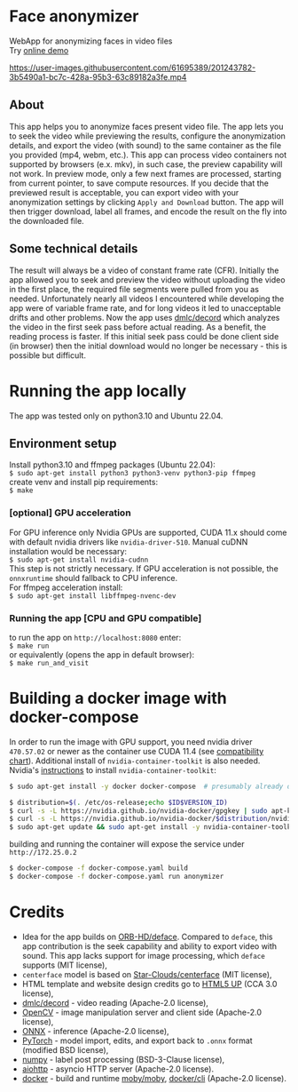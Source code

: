 # Face anonymizer
WebApp for anonymizing faces in video files  
Try [online demo](https://ojqbo.website)

https://user-images.githubusercontent.com/61695389/201243782-3b5490a1-bc7c-428a-95b3-63c89182a3fe.mp4

## About
This app helps you to anonymize faces present video file. The app lets you to seek the video while previewing the results, configure the anonymization details, and export the video (with sound) to the same container as the file you provided (mp4, webm, etc.). This app can process video containers not supported by browsers (e.x. mkv), in such case, the preview capability will not work.
In preview mode, only a few next frames are processed, starting from current pointer, to save compute resources. If you decide that the previewed result is acceptable, you can export video with your anonymization settings by clicking `Apply and Download` button. The app will then trigger download, label all frames, and encode the result on the fly into the downloaded file. 

## Some technical details
The result will always be a video of constant frame rate (CFR). 
Initially the app allowed you to seek and preview the video without uploading the video in the first place, the required file segments were pulled from you as needed. Unfortunately nearly all videos I encountered while developing the app were of variable frame rate, and for long videos it led to unacceptable drifts and other problems. Now the app uses [dmlc/decord](https://github.com/dmlc/decord) which analyzes the video in the first seek pass before actual reading. As a benefit, the reading process is faster. If this initial seek pass could be done client side (in browser) then the initial download would no longer be necessary - this is possible but difficult.

# Running the app locally
The app was tested only on python3.10 and Ubuntu 22.04.
## Environment setup
Install python3.10 and ffmpeg packages (Ubuntu 22.04):  
`$ sudo apt-get install python3 python3-venv python3-pip ffmpeg`  
create venv and install pip requirements:  
`$ make`
### [optional] GPU acceleration
For GPU inference only Nvidia GPUs are supported, CUDA 11.x should come with default nvidia drivers like `nvidia-driver-510`. Manual cuDNN installation would be necessary:  
`$ sudo apt-get install nvidia-cudnn`  
This step is not strictly necessary. If GPU acceleration is not possible, the `onnxruntime` should fallback to CPU inference.  
For ffmpeg acceleration install:  
`$ sudo apt-get install libffmpeg-nvenc-dev`  
### Running the app [CPU and GPU compatible]
to run the app on `http://localhost:8080` enter:  
`$ make run`  
or equivalently (opens the app in default browser):  
`$ make run_and_visit`  
# Building a docker image with docker-compose
In order to run the image with GPU support, you need nvidia driver `470.57.02` or newer as the container use CUDA 11.4 (see [compatibility chart](https://docs.nvidia.com/deploy/cuda-compatibility/index.html#use-the-right-compat-package)). Additional install of `nvidia-container-toolkit` is also needed.
Nvidia's [instructions](https://docs.nvidia.com/ai-enterprise/deployment-guide/dg-docker.html#enabling-the-docker-repository-and-installing-the-nvidia-container-toolkit) to install `nvidia-container-toolkit`:
```bash
$ sudo apt-get install -y docker docker-compose  # presumably already done

$ distribution=$(. /etc/os-release;echo $ID$VERSION_ID)
$ curl -s -L https://nvidia.github.io/nvidia-docker/gpgkey | sudo apt-key add -
$ curl -s -L https://nvidia.github.io/nvidia-docker/$distribution/nvidia-docker.list | sudo tee /etc/apt/sources.list.d/nvidia-docker.list
$ sudo apt-get update && sudo apt-get install -y nvidia-container-toolkit
```
building and running the container will expose the service under `http://172.25.0.2`
```bash
$ docker-compose -f docker-compose.yaml build
$ docker-compose -f docker-compose.yaml run anonymizer
```
# Credits
- Idea for the app builds on [ORB-HD/deface](https://github.com/ORB-HD/deface). Compared to `deface`, this app contribution is the seek capability and ability to export video with sound. This app lacks support for image processing, which `deface` supports (MIT license),
- `centerface` model is based on [Star-Clouds/centerface](https://github.com/Star-Clouds/centerface) (MIT license),
- HTML template and website design credits go to [HTML5 UP](https://html5up.net/fractal) (CCA 3.0 license),
- [dmlc/decord](https://github.com/dmlc/decord) - video reading (Apache-2.0 license),
- [OpenCV](https://opencv.org/) - image manipulation server and client side (Apache-2.0 license),
- [ONNX](https://onnx.ai/) - inference (Apache-2.0 license),
- [PyTorch](https://pytorch.org/) - model import, edits, and export back to `.onnx` format (modified BSD license),
- [numpy](https://numpy.org) - label post processing (BSD-3-Clause license),
- [aiohttp](https://docs.aiohttp.org/en/stable/web.html) - asyncio HTTP server (Apache-2.0 license).
- [docker](https://www.docker.com/) - build and runtime [moby/moby](https://github.com/moby/moby), [docker/cli](https://github.com/docker/cli) (Apache-2.0 license).
